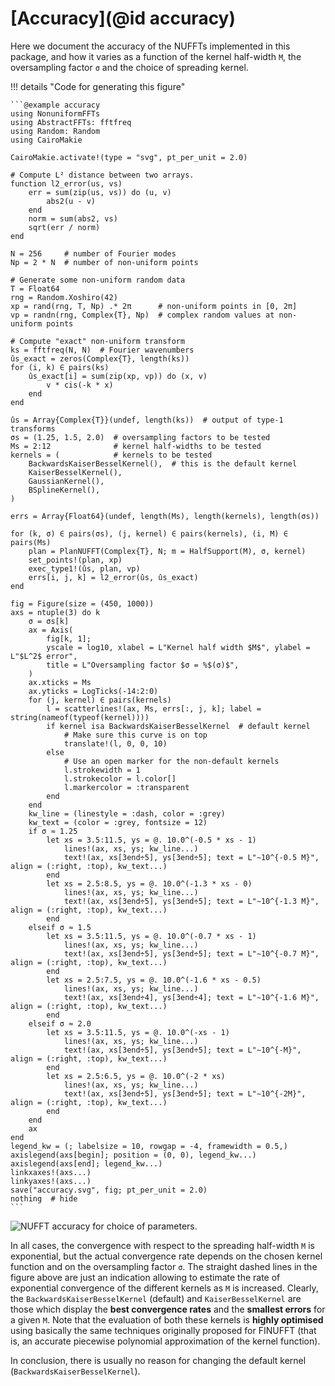 # [Accuracy](@id accuracy)

Here we document the accuracy of the NUFFTs implemented in this package, and how it varies
as a function of the kernel half-width ``M``, the oversampling factor ``σ`` and the choice
of spreading kernel.

!!! details "Code for generating this figure"

    ```@example accuracy
    using NonuniformFFTs
    using AbstractFFTs: fftfreq
    using Random: Random
    using CairoMakie

    CairoMakie.activate!(type = "svg", pt_per_unit = 2.0)

    # Compute L² distance between two arrays.
    function l2_error(us, vs)
        err = sum(zip(us, vs)) do (u, v)
            abs2(u - v)
        end
        norm = sum(abs2, vs)
        sqrt(err / norm)
    end

    N = 256     # number of Fourier modes
    Np = 2 * N  # number of non-uniform points

    # Generate some non-uniform random data
    T = Float64
    rng = Random.Xoshiro(42)
    xp = rand(rng, T, Np) .* 2π      # non-uniform points in [0, 2π]
    vp = randn(rng, Complex{T}, Np)  # complex random values at non-uniform points

    # Compute "exact" non-uniform transform
    ks = fftfreq(N, N)  # Fourier wavenumbers
    ûs_exact = zeros(Complex{T}, length(ks))
    for (i, k) ∈ pairs(ks)
        ûs_exact[i] = sum(zip(xp, vp)) do (x, v)
            v * cis(-k * x)
        end
    end

    ûs = Array{Complex{T}}(undef, length(ks))  # output of type-1 transforms
    σs = (1.25, 1.5, 2.0)  # oversampling factors to be tested
    Ms = 2:12              # kernel half-widths to be tested
    kernels = (            # kernels to be tested
        BackwardsKaiserBesselKernel(),  # this is the default kernel
        KaiserBesselKernel(),
        GaussianKernel(),
        BSplineKernel(),
    )

    errs = Array{Float64}(undef, length(Ms), length(kernels), length(σs))

    for (k, σ) ∈ pairs(σs), (j, kernel) ∈ pairs(kernels), (i, M) ∈ pairs(Ms)
        plan = PlanNUFFT(Complex{T}, N; m = HalfSupport(M), σ, kernel)
        set_points!(plan, xp)
        exec_type1!(ûs, plan, vp)
        errs[i, j, k] = l2_error(ûs, ûs_exact)
    end

    fig = Figure(size = (450, 1000))
    axs = ntuple(3) do k
        σ = σs[k]
        ax = Axis(
            fig[k, 1];
            yscale = log10, xlabel = L"Kernel half width $M$", ylabel = L"$L^2$ error",
            title = L"Oversampling factor $σ = %$(σ)$",
        )
        ax.xticks = Ms
        ax.yticks = LogTicks(-14:2:0)
        for (j, kernel) ∈ pairs(kernels)
            l = scatterlines!(ax, Ms, errs[:, j, k]; label = string(nameof(typeof(kernel))))
            if kernel isa BackwardsKaiserBesselKernel  # default kernel
                # Make sure this curve is on top
                translate!(l, 0, 0, 10)
            else
                # Use an open marker for the non-default kernels
                l.strokewidth = 1
                l.strokecolor = l.color[]
                l.markercolor = :transparent
            end
        end
        kw_line = (linestyle = :dash, color = :grey)
        kw_text = (color = :grey, fontsize = 12)
        if σ ≈ 1.25
            let xs = 3.5:11.5, ys = @. 10.0^(-0.5 * xs - 1)
                lines!(ax, xs, ys; kw_line...)
                text!(ax, xs[3end÷5], ys[3end÷5]; text = L"∼10^{-0.5 M}", align = (:right, :top), kw_text...)
            end
            let xs = 2.5:8.5, ys = @. 10.0^(-1.3 * xs - 0)
                lines!(ax, xs, ys; kw_line...)
                text!(ax, xs[3end÷5], ys[3end÷5]; text = L"∼10^{-1.3 M}", align = (:right, :top), kw_text...)
            end
        elseif σ ≈ 1.5
            let xs = 3.5:11.5, ys = @. 10.0^(-0.7 * xs - 1)
                lines!(ax, xs, ys; kw_line...)
                text!(ax, xs[3end÷5], ys[3end÷5]; text = L"∼10^{-0.7 M}", align = (:right, :top), kw_text...)
            end
            let xs = 2.5:7.5, ys = @. 10.0^(-1.6 * xs - 0.5)
                lines!(ax, xs, ys; kw_line...)
                text!(ax, xs[3end÷4], ys[3end÷4]; text = L"∼10^{-1.6 M}", align = (:right, :top), kw_text...)
            end
        elseif σ ≈ 2.0
            let xs = 3.5:11.5, ys = @. 10.0^(-xs - 1)
                lines!(ax, xs, ys; kw_line...)
                text!(ax, xs[3end÷5], ys[3end÷5]; text = L"∼10^{-M}", align = (:right, :top), kw_text...)
            end
            let xs = 2.5:6.5, ys = @. 10.0^(-2 * xs)
                lines!(ax, xs, ys; kw_line...)
                text!(ax, xs[3end÷5], ys[3end÷5]; text = L"∼10^{-2M}", align = (:right, :top), kw_text...)
            end
        end
        ax
    end
    legend_kw = (; labelsize = 10, rowgap = -4, framewidth = 0.5,)
    axislegend(axs[begin]; position = (0, 0), legend_kw...)
    axislegend(axs[end]; legend_kw...)
    linkxaxes!(axs...)
    linkyaxes!(axs...)
    save("accuracy.svg", fig; pt_per_unit = 2.0)
    nothing  # hide
    ```

![NUFFT accuracy for choice of parameters.](accuracy.svg)

In all cases, the convergence with respect to the spreading half-width ``M`` is
exponential, but the actual convergence rate depends on the chosen kernel
function and on the oversampling factor ``σ``.
The straight dashed lines in the figure above are just an indication allowing
to estimate the rate of exponential convergence of the different kernels as
``M`` is increased.
Clearly, the `BackwardsKaiserBesselKernel` (default) and `KaiserBesselKernel`
are those which display the **best convergence rates** and the **smallest
errors** for a given ``M``.
Note that the evaluation of both these kernels is **highly optimised** using
basically the same techniques originally proposed for FINUFFT (that is,
an accurate piecewise polynomial approximation of the kernel function).

In conclusion, there is usually no reason for changing the default kernel
(`BackwardsKaiserBesselKernel`).
